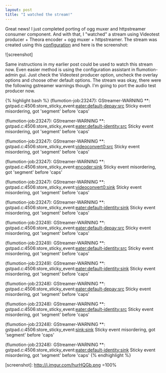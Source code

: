 ```yaml
---
layout: post
title: "I watched the stream!"
---
```


Great news! I just completed porting of ogg muxer and httpstreamer consumer component. And with that, I "watched" a stream using Videotest producer + Theora encoder + ogg muxer + httpstreamer. The stream was created using this [configuration] and here is the screenshot:

![screenshot]

Same instructions in my earlier post could be used to watch this stream now. Even easier method is using the configuration assistant in flumotion-admin gui. Just check the Videotest producer option, uncheck the overlay options and choose other default options. The stream was okay, there were the following gstreamer warnings though. I'm going to port the audio test producer now.

{% highlight bash %}
(flumotion-job:23247): GStreamer-WARNING **: gstpad.c:4506:store_sticky_event:<eater:default-depay:src> Sticky event misordering, got 'segment' before 'caps'

(flumotion-job:23247): GStreamer-WARNING **: gstpad.c:4506:store_sticky_event:<eater:default-identity:src> Sticky event misordering, got 'segment' before 'caps'

(flumotion-job:23247): GStreamer-WARNING **: gstpad.c:4506:store_sticky_event:<videoconvert0:src> Sticky event misordering, got 'segment' before 'caps'

(flumotion-job:23247): GStreamer-WARNING **: gstpad.c:4506:store_sticky_event:<encoder:sink> Sticky event misordering, got 'segment' before 'caps'

(flumotion-job:23247): GStreamer-WARNING **: gstpad.c:4506:store_sticky_event:<videoconvert0:sink> Sticky event misordering, got 'segment' before 'caps'

(flumotion-job:23247): GStreamer-WARNING **: gstpad.c:4506:store_sticky_event:<eater:default-identity:sink> Sticky event misordering, got 'segment' before 'caps'

(flumotion-job:23249): GStreamer-WARNING **: gstpad.c:4506:store_sticky_event:<eater:default-depay:src> Sticky event misordering, got 'segment' before 'caps'

(flumotion-job:23249): GStreamer-WARNING **: gstpad.c:4506:store_sticky_event:<eater:default-identity:src> Sticky event misordering, got 'segment' before 'caps'

(flumotion-job:23249): GStreamer-WARNING **: gstpad.c:4506:store_sticky_event:<eater:default-identity:sink> Sticky event misordering, got 'segment' before 'caps'

(flumotion-job:23248): GStreamer-WARNING **: gstpad.c:4506:store_sticky_event:<eater:default-depay:src> Sticky event misordering, got 'segment' before 'caps'

(flumotion-job:23248): GStreamer-WARNING **: gstpad.c:4506:store_sticky_event:<eater:default-identity:src> Sticky event misordering, got 'segment' before 'caps'

(flumotion-job:23248): GStreamer-WARNING **: gstpad.c:4506:store_sticky_event:<sink:sink> Sticky event misordering, got 'segment' before 'caps'

(flumotion-job:23248): GStreamer-WARNING **: gstpad.c:4506:store_sticky_event:<eater:default-identity:sink> Sticky event misordering, got 'segment' before 'caps'
{% endhighlight %}

[configuration]: https://github.com/aps-sids/flumotion-orig/blob/08ddcaae8321a1e3c970277b059fe889d21bcec4/test_config.xml
[screenshot]: http://i.imgur.com/hurHQGb.png =100%
